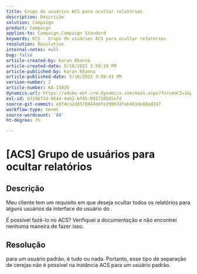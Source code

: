 ```yaml
---
title: Grupo de usuários ACS para ocultar relatórios
description: Descrição
solution: Campaign
product: Campaign
applies-to: Campaign,Campaign Standard
keywords: KCS - Grupo de usuários ACS para ocultar relatórios
resolution: Resolution
internal-notes: null
bug: false
article-created-by: Karan Khanna
article-created-date: 5/10/2022 3:59:19 PM
article-published-by: Karan Khanna
article-published-date: 5/10/2022 3:59:43 PM
version-number: 2
article-number: KA-15835
dynamics-url: https://adobe-ent.crm.dynamics.com/main.aspx?forceUCI=1&pagetype=entityrecord&etn=knowledgearticle&id=bc6b6624-7ad0-ec11-a7b5-00224809c556
exl-id: 0319b72d-0644-4a62-bf45-892710585efd
source-git-commit: e8f4ca2dd578944d4fe399074fab461de88ad247
workflow-type: tm+mt
source-wordcount: '84'
ht-degree: 3%

---
```


# [ACS] Grupo de usuários para ocultar relatórios

## Descrição


Meu cliente tem um requisito em que deseja ocultar todos os relatórios para alguns usuários da interface do usuário do .

É possível fazê-lo no ACS? Verifiquei a documentação e não encontrei nenhuma maneira de fazer isso.


## Resolução


para um usuário padrão, é tudo ou nada. Portanto, esse tipo de separação de cerejas não é possível na instância ACS para um usuário padrão.
